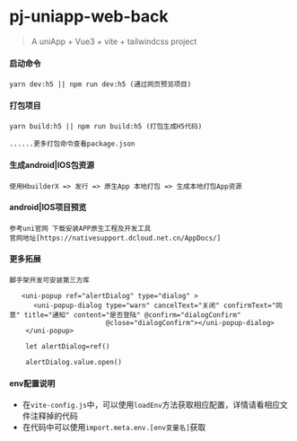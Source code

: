 # pj-uniapp-web-back

> A uniApp + Vue3 + vite + tailwindcss  project

#### 启动命令

```
yarn dev:h5 || npm run dev:h5 (通过网页预览项目)
```

#### 打包项目

```
yarn build:h5 || npm run build:h5 (打包生成H5代码)

......更多打包命令查看package.json
```

#### 生成android|IOS包资源

```
使用HbuilderX => 发行 => 原生App 本地打包 => 生成本地打包App资源
```

#### android|IOS项目预览

```
参考uni官网 下载安装APP原生工程及开发工具
官网地址[https://nativesupport.dcloud.net.cn/AppDocs/]
```

#### 更多拓展

```
脚手架开发可安装第三方库
```

```
   <uni-popup ref="alertDialog" type="dialog" >
      <uni-popup-dialog type="warn" cancelText="关闭" confirmText="同意" title="通知" content="是否登陆" @confirm="dialogConfirm"
                        @close="dialogConfirm"></uni-popup-dialog>
    </uni-popup>
    
    let alertDialog=ref()
    
    alertDialog.value.open()
```

#### env配置说明
* 在`vite-config.js`中，可以使用`loadEnv`方法获取相应配置，详情请看相应文件注释掉的代码
* 在代码中可以使用`import.meta.env.[env变量名]`获取